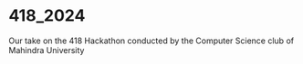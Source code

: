 # 418_2024
Our take on the 418 Hackathon conducted by the Computer Science club of Mahindra University 
